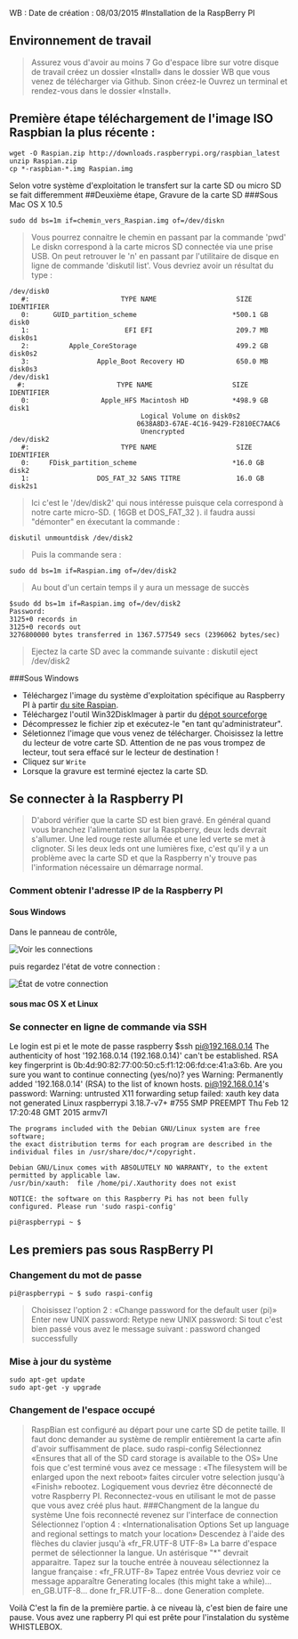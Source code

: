 WB : Date de création :  08/03/2015
#Installation de la RaspBerry PI

## Environnement de travail
>Assurez vous d'avoir au moins 7 Go d'espace libre sur votre disque de travail
>créez un dossier «Install» dans le dossier WB que vous venez de télécharger via Github.
>Sinon créez-le
>Ouvrez un terminal et rendez-vous dans le dossier «Install».

## Première étape téléchargement de l'image ISO Raspbian la plus récente :
    wget -O Raspian.zip http://downloads.raspberrypi.org/raspbian_latest
    unzip Raspian.zip
    cp *-raspbian-*.img Raspian.img

Selon votre système d'exploitation le transfert sur la carte SD ou micro SD se fait differemment
##Deuxième étape, Gravure de la carte SD 
###Sous Mac OS X 10.5

    sudo dd bs=1m if=chemin_vers_Raspian.img of=/dev/diskn

>Vous pourrez connaitre le chemin en passant par la commande 'pwd'
>Le diskn correspond à la carte micros SD connectée via une prise USB. 
>On peut retrouver le 'n' en passant par l'utilitaire de disque en ligne de commande 'diskutil list'. Vous devriez avoir un résultat du type :

    /dev/disk0
       #:                       TYPE NAME                    SIZE       IDENTIFIER
       0:      GUID_partition_scheme                        *500.1 GB   disk0
       1:                        EFI EFI                     209.7 MB   disk0s1
       2:          Apple_CoreStorage                         499.2 GB   disk0s2
       3:                 Apple_Boot Recovery HD             650.0 MB   disk0s3
    /dev/disk1
      #:                       TYPE NAME                    SIZE       IDENTIFIER
       0:                  Apple_HFS Macintosh HD           *498.9 GB   disk1
                                     Logical Volume on disk0s2
                                    0638A8D3-67AE-4C16-9429-F2810EC7AAC6
                                     Unencrypted
    /dev/disk2
       #:                       TYPE NAME                    SIZE       IDENTIFIER
       0:     FDisk_partition_scheme                        *16.0 GB    disk2
       1:                 DOS_FAT_32 SANS TITRE              16.0 GB    disk2s1

>Ici c'est le '/dev/disk2' qui  nous intéresse puisque cela correspond à notre carte micro-SD. ( 16GB et DOS_FAT_32 ).
>il faudra aussi "démonter" en éxecutant la commande :

    diskutil unmountdisk /dev/disk2

>Puis la commande sera : 

    sudo dd bs=1m if=Raspian.img of=/dev/disk2

>Au bout d'un certain temps il y aura un message de succès

    $sudo dd bs=1m if=Raspian.img of=/dev/disk2
    Password:
    3125+0 records in
    3125+0 records out
    3276800000 bytes transferred in 1367.577549 secs (2396062 bytes/sec)

>Ejectez la carte SD avec la commande suivante :
    diskutil eject /dev/disk2


###Sous Windows
* Téléchargez l'image du système d'exploitation spécifique au Raspberry PI à partir [du site Raspian](http://downloads.raspberrypi.org/raspbian_latest).
* Téléchargez l'outil Win32DiskImager à partir du [dépot sourceforge](http://sourceforge.net/projects/win32diskimager/)
* Décompressez le fichier zip et exécutez-le "en tant qu'administrateur".
* Séletionnez l'image que vous venez de télécharger. Choisissez la lettre du lecteur de votre carte SD.
Attention de ne pas vous trompez de lecteur, tout sera effacé sur le lecteur de destination !
* Cliquez sur `Write`
* Lorsque la gravure est terminé ejectez la carte SD.

## Se connecter à la Raspberry PI

>D'abord vérifier que la carte SD est bien gravé. En général quand vous branchez l'alimentation sur la Raspberry, deux leds devrait s'allumer. Une led rouge reste allumée et une led verte se met à clignoter. Si les deux leds ont une lumières fixe, c'est qu'il y a un problème avec la carte SD et que la Raspberry n'y trouve pas l'information nécessaire un démarrage normal.

### Comment obtenir l'adresse IP de la Raspberry PI

#### Sous Windows
Dans le panneau de contrôle, 

![Voir les connections](http://www.hacktrix.com/wp-content/uploads/2010/09/delete-dial-up-connection-in-windows-7.png)

puis regardez l'état de votre connection :

![État de votre connection](http://www.home-network-help.com/images/network-connection-status-for-network-adapter.jpg)
#### sous mac OS X et Linux
>

### Se connecter en ligne de commande via SSH
Le login est pi et le mote de passe raspberry
    $ssh pi@192.168.0.14
    The authenticity of host '192.168.0.14 (192.168.0.14)' can't be established.
    RSA key fingerprint is 0b:4d:90:82:77:00:50:c5:f1:12:06:fd:ce:41:a3:6b.
    Are you sure you want to continue connecting (yes/no)? yes
    Warning: Permanently added '192.168.0.14' (RSA) to the list of known hosts.
    pi@192.168.0.14's password: 
    Warning: untrusted X11 forwarding setup failed: xauth key data not generated
    Linux raspberrypi 3.18.7-v7+ #755 SMP PREEMPT Thu Feb 12 17:20:48 GMT 2015 armv7l
    
    The programs included with the Debian GNU/Linux system are free software;
    the exact distribution terms for each program are described in the
    individual files in /usr/share/doc/*/copyright.
    
    Debian GNU/Linux comes with ABSOLUTELY NO WARRANTY, to the extent
    permitted by applicable law.
    /usr/bin/xauth:  file /home/pi/.Xauthority does not exist
    
    NOTICE: the software on this Raspberry Pi has not been fully configured. Please run 'sudo raspi-config'
    
    pi@raspberrypi ~ $
## Les premiers pas sous RaspBerry PI
### Changement du mot de passe
    pi@raspberrypi ~ $ sudo raspi-config
>Choisissez l'option 2 : «Change password for the default user (pi)» 
    Enter new UNIX password: 
    Retype new UNIX password:
>Si tout c'est bien passé vous avez le message suivant :
    password changed successfully

### Mise à jour du système
    sudo apt-get update
    sudo apt-get -y upgrade

### Changement de l'espace occupé
>RaspBian est configuré au départ pour une carte SD de petite taille. Il faut donc demander au système de remplir entièrement la carte afin d'avoir suffisamment de place.
    sudo raspi-config
>Sélectionnez «Ensures that all of the SD card storage is available to the OS»
>Une fois que c'est terminé vous avez ce message : «The filesystem will be enlarged upon the next reboot»
>faites circuler votre selection jusqu'à «Finish»
>rebootez.
>Logiquement vous devriez être déconnecté de votre Raspberry PI. Reconnectez-vous en utilisant le mot de passe que vous avez créé plus haut.
###Changment de la langue du système
>Une fois reconnecté revenez sur l'interface de connection
>Sélectionnez l'option 4 : «Internationalisation Options   Set up language and regional settings to match your location»
>Descendez à l'aide des flèches du clavier jusqu'à «fr_FR.UTF-8 UTF-8»
>La barre d'espace permet de sélectionner la langue. Un astérisque "*" devrait apparaitre.
>Tapez sur la touche entrée
>à nouveau sélectionnez la langue française : «fr_FR.UTF-8»
>Tapez entrée
>Vous devriez voir ce message apparaître
    Generating locales (this might take a while)...
    en_GB.UTF-8... done
    fr_FR.UTF-8... done
    Generation complete.

Voilà C'est la fin de la première partie. à ce niveau là, c'est bien de faire une pause. Vous avez une rapberry PI qui est prête pour l'instalation du système WHISTLEBOX.




